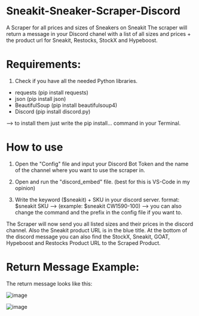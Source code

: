 # Sneakit-Sneaker-Scraper-Discord
A Scraper for all prices and sizes of Sneakers on Sneakit
The scraper will return a message in your Discord chanel with a list of all sizes and prices + the product url for Sneakit, Restocks, StockX and Hypeboost.


# Requirements:
1. Check if you have all the needed Python libraries.

+ requests (pip install requests)
+ json (pip install json)
+ BeautifulSoup (pip install beautifulsoup4)
+ Discord (pip install discord.py)

--> to install them just write the pip install... command in your Terminal.


# How to use

1. Open the "Config" file and input your Discord Bot Token and the name of the channel where you want to use the scraper in.

2. Open and run the "discord_embed" file. (best for this is VS-Code in my opinion)

3. Write the keyword ($sneakit) + SKU in your discord server.
   format: $sneakit SKU --> (example: $sneakit CW1590-100)
   --> you can also change the command and the prefix in the config file if you want to.


The Scraper will now send you all listed sizes and their prices in the discord channel.
Also the Sneakit product URL is in the blue title.
At the bottom of the discord message you can also find the StockX, Sneakit, GOAT, Hypeboost and Restocks Product URL to the Scraped Product.

# Return Message Example:
The return message looks like this:

![image](https://user-images.githubusercontent.com/103487648/224495962-bd130f4c-3427-4e55-9022-8a0c317d4cd6.png)


![image](https://user-images.githubusercontent.com/103487648/224495997-3544498c-9e55-4b8c-9dfb-321f879c1b6c.png)

